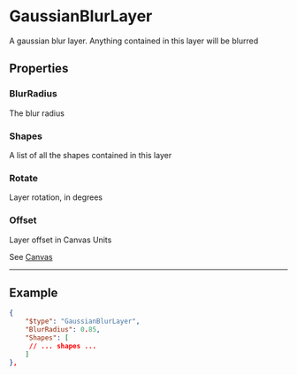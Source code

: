 # GaussianBlurLayer

A gaussian blur layer. Anything contained in this layer will be blurred



## Properties
### BlurRadius

The blur radius



### Shapes

A list of all the shapes contained in this layer



### Rotate

Layer rotation, in degrees



### Offset

Layer offset in Canvas Units



See [Canvas](Canvas.md)

---

## Example

```json
{	
    "$type": "GaussianBlurLayer",
    "BlurRadius": 0.85,
    "Shapes": [
     // ... shapes ...
    ]
},

```

